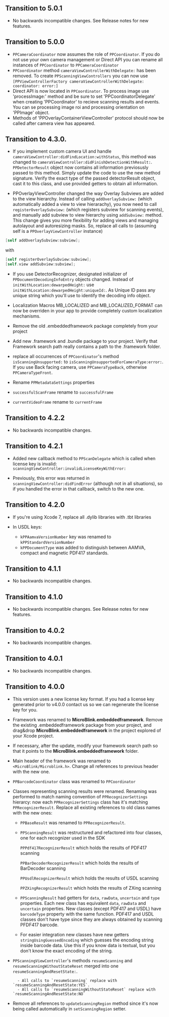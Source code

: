 ## Transition to 5.0.1

- No backwards incompatible changes. See Release notes for new features.

## Transition to 5.0.0

- `PPCameraCoordinator` now assumes the role of `PPCoordinator`. If you do not use your own camera management or Direct API you can rename all instances of `PPCoordinator` to `PPCameraCoordinator`
- `PPCoordinator` method `cameraViewControllerWithDelegate:` has been removed. To create `PPScanningViewControllers` you can now use `[PPViewControllerFactory cameraViewControllerWithDelegate: coordinator: error:]`
- Direct API is now located in `PPCoordinator`. To process image use 'processImage:' method and be sure to set 'PPCoordinatorDelegate' when creating 'PPCoordinator' to recieve scanning results and events. You can se processing image roi and processing orientation on 'PPImage' object.
- Methods of 'PPOverlayContainerViewController' protocol should now be called after camera view has appeared.

## Transition to 4.3.0.

- If you implement custom camera UI and handle `cameraViewController:didFindLocation:withStatus`, this method was changed to `cameraViewController:didFinishDetectionWithResult:`. `PPDetectorResult` object now contains all information previosusly passed to this method. Simply update the code to use the new method signature. Verify the exact type of the passed detectorResult object, cast it to this class, and use provided getters to obtain all information.

- PPOverlayViewController changed the way Overlay Subviews are added to the view hierarchy. Instead of calling `addOverlaySubview:` (which automatically added a view to view hierarachy), you now need to call `registerOverlaySubview:` (which registers subview for scanning events), and manually add subview to view hierarchy using `addSubview:` method. This change gives you more flexibility for adding views and managing autolayout and autoresizing masks. So, replace all calls to (assuming self is a `PPOverlayViewController` instance)

```objective-c
[self addOverlaySubview:subview];
```

with 
```objective-c
[self registerOverlaySubview:subview];
[self.view addSubview:subview];
```
- If you use DetectorRecognizer, designated initializer of `PPDocumentDecodingInfoEntry` objects changed. Instead of `initWithLocation:dewarpedHeight:` use `initWithLocation:dewarpedHeight:uniqueId:`. As Unique ID pass any unique string which you'll use to identify the decoding info object.

- Localization Macros MB_LOCALIZED and MB_LOCALIZED_FORMAT can now be overriden in your app to provide completely custom localization mechanisms.

- Remove the old .embeddedframework package completely from your project

- Add new .framework and .bundle package to your project. Verify that Framework search path really contains a path to the .framework folder.

- replace all occurrences of `PPCoordinator`'s method `isScanningUnsupported:` to `isScanningUnsupportedForCameraType:error:`. If you use Back facing camera, use `PPCameraTypeBack`, otherwise `PPCameraTypeFront`.

- Rename `PPMetadataSettings` properties 
- `successfulScanFrame` rename to `successfulFrame`
- `currentVideoFrame` rename to `currentFrame`

## Transition to 4.2.2

- No backwards incompatible changes.

## Transition to 4.2.1

- Added new callback method to `PPScanDelegate` which is called when license key is invalid: `scanningViewController:invalidLicenseKeyWithError:`

- Previously, this error was returned in `scanningViewController:didFindError` (although not in all situations), so if you handled the error in that callback, switch to the new one.

## Transition to 4.2.0

- If you're using Xcode 7, replace all .dylib libraries with .tbt libraries

- In USDL keys:

    - `kPPAamvaVersionNumber` key was renamed to `kPPStandardVersionNumber`
    - `kPPDocumentType` was added to distinguish between AAMVA, compact and magnetic PDF417 standards.

## Transition to 4.1.1

- No backwards incompatible changes.

## Transition to 4.1.0

- No backwards incompatible changes. See Release notes for new features.

## Transition to 4.0.2

- No backwards incompatible changes.

## Transition to 4.0.1

- No backwards incompatible changes.

## Transition to 4.0.0

- This version uses a new license key format. If you had a license key generated prior to v4.0.0 contact us so we can regenerate the license key for you.

- Framework was renamed to **MicroBlink.embeddedframework**. Remove the existing .embeddedframework package from your project, and drag&drop **MicroBlink.embeddedframework** in the project explored of your Xcode project.

- If necessary, after the update, modify your framework search path so that it points to the **MicroBlink.embeddedframework** folder.

- Main header of the framework was renamed to `<MicroBlink/Microblink.h>`. Change all references to previous header with the new one.

- `PPBarcodeCoordinator` class was renamed to `PPCoordinator`

- Classes representing scanning results were renamed. Renaming was performed to match naming convention of `PPRecognizerSettings` hierarcy: now each `PPRecognizerSettings` class has it's matching `PPRecognizerResult`. Replace all existing references to old class names with the new ones:

    - `PPBaseResult` was renamed to `PPRecognizerResult`. 
    	
    - `PPScanningResult` was restructured and refactored into four classes, one for each recognizer used in the SDK
    
        `PPPdf417RecognizerResult` which holds the results of PDF417 scanning
        
        `PPBarDecoderRecognizerResult` which holds the results of BarDecoder scanning
        
        `PPUsdlRecognizerResult` which holds the results of USDL scanning
        
        `PPZXingRecognizerResult` which holds the results of ZXing scanning
        
    - `PPScanningResult` had getters for `data`, `rawData`, `uncertain` and `type` properties. Each new class has equivalent `data`, `rawData` and `uncertain` properties. New classes (except PDF417 and USDL) have `barcodeType` property with the same function. PDF417 and USDL classes don't have type since they are always obtained by scanning PFDF417 barcode.

    - For easier integration new classes have new getters `stringUsingGuessedEncoding` which guesses the encoding string inside barcode data. Use this if you know data is textual, but you don't know the exact encoding of the string. 
    	
- `PPScanningViewController`'s methods `resumeScanning` and `resumeScanningWithoutStateReset` merged into one `resumeScanningAndResetState:`. 

        - All calls to `resumeScanning` replace with `resumeScanningAndResetState:YES`.
        - All calls to `resumeScanningWithoutStateReset` replace with `resumeScanningAndResetState:NO`

- Remove all references to `updateScanningRegion` method since it's now being called automatically in `setScanningRegion` setter.